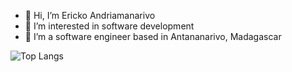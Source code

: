 - 👋 Hi, I’m Ericko Andriamanarivo
- 👀 I’m interested in software development
- 🌱 I’m a software engineer based in Antananarivo, Madagascar

![Top Langs](https://github-readme-stats.vercel.app/api/top-langs/?username=Ericko444&layout=compact)

<!---
Ericko444/Ericko444 is a ✨ special ✨ repository because its `README.md` (this file) appears on your GitHub profile.
You can click the Preview link to take a look at your changes.
--->
